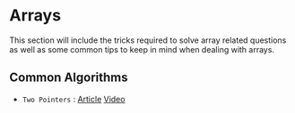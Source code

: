 # Arrays

This section will include the tricks required to solve array related questions as well as some common tips to keep in mind when dealing with arrays.

## Common Algorithms
- `Two Pointers` : [Article](https://leetcode.com/articles/two-pointer-technique/) [Video](https://www.youtube.com/watch?v=-gjxg6Pln50)